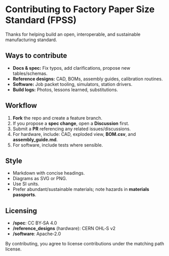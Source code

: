 # Contributing to Factory Paper Size Standard (FPSS)

Thanks for helping build an open, interoperable, and sustainable manufacturing standard.

## Ways to contribute
- **Docs & spec:** Fix typos, add clarifications, propose new tables/schemas.
- **Reference designs:** CAD, BOMs, assembly guides, calibration routines.
- **Software:** Job packet tooling, simulators, station drivers.
- **Build logs:** Photos, lessons learned, substitutions.

## Workflow
1. **Fork** the repo and create a feature branch.
2. If you propose a **spec change**, open a **Discussion** first.
3. Submit a **PR** referencing any related issues/discussions.
4. For hardware, include: CAD, exploded view, **BOM.csv**, and **assembly_guide.md**.
5. For software, include tests where sensible.

## Style
- Markdown with concise headings.
- Diagrams as SVG or PNG.
- Use SI units.
- Prefer abundant/sustainable materials; note hazards in **materials passports**.

## Licensing
- **/spec**: CC BY‑SA 4.0
- **/reference_designs** (hardware): CERN OHL‑S v2
- **/software**: Apache‑2.0

By contributing, you agree to license contributions under the matching path license.
